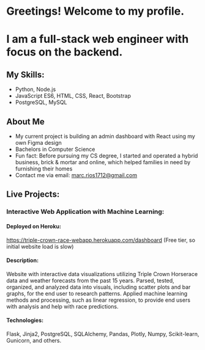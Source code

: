 # Greetings! Welcome to my profile. 
# I am a full-stack web engineer with focus on the backend.

## My Skills:
- Python, Node.js 
- JavaScript ES6, HTML, CSS, React, Bootstrap
- PostgreSQL, MySQL

## About Me
- My current project is building an admin dashboard with React using my own Figma design
- Bachelors in Computer Science
- Fun fact: Before pursuing my CS degree, I started and operated a hybrid business, brick & mortar and online, which helped families in need by furnishing 
  their homes
- Contact me via email: marc.rios1712@gmail.com


## Live Projects:

### Interactive Web Application with Machine Learning:
#### Deployed on Heroku:
https://triple-crown-race-webapp.herokuapp.com/dashboard 
(Free tier, so initial website load is slow)

#### Description:

Website with interactive data visualizations utilizing Triple Crown Horserace data and 
weather forecasts from the past 15 years. Parsed, tested, organized, and analyzed data into
visuals, including scatter plots and bar graphs, for the end user to research patterns. 
Applied machine learning methods and processing, such as linear 
regression, to provide end users with analysis and help with race predictions.

#### Technologies: 
Flask, Jinja2, PostgreSQL, SQLAlchemy, Pandas, Plotly, Numpy, Scikit-learn, Gunicorn, and others.

